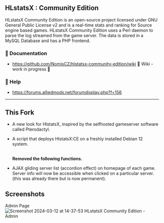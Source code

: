 ## HLstatsX : Community Edition


HLstatsX Community Edition is an open-source project licensed
under GNU General Public License v2 and is a real-time stats
and ranking for Source engine based games. HLstatsX Community
Edition uses a Perl daemon to parse the log streamed from the
game server. The data is stored in a MySQL Database and has
a PHP frontend.

### :book: Documentation
* https://github.com/NomisCZ/hlstatsx-community-edition/wiki 🚧 Wiki - work in progress 🚧
### :speech_balloon: Help
*  https://forums.alliedmods.net/forumdisplay.php?f=156
---
## This Fork
- A new look for HlstatsX, inspired by the selfhosted gameserver software called Pterodactyl.<br>
- A script that deploys HlstatsX:CE on a freshly installed Debian 12 system.

   <br>
   <b>Removed the following functions.</b>
   <br>
 - AJAX gliding server list (accordion effect) on homepage of each game. Server info will now be accessible when clicked on a particular server. (this was already there but is now permanent).


## Screenshots
Admin Page
![Screenshot 2024-03-12 at 14-37-53 HLstatsX Community Edition - Admin](https://github.com/jokurino/hlstatsx-community-edition-Revamp/assets/75618728/17d2fb27-ad36-48d4-a546-7c80cb28bde6)
